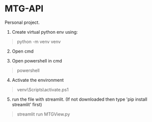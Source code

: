 # MTG-API
Personal project.
 
 
 1. Create virtual python env using:
  > python -m venv venv
  
  
2. Open cmd

3. Open powershell in cmd

  > powershell

4. Activate the environment

  > venv\Scripts\activate.ps1

5. run the file with streamlit. (If not downloaded then type 'pip install streamlit' first)
  
  > streamlit run MTGView.py
